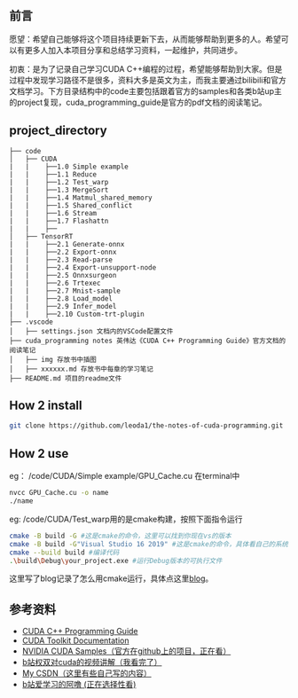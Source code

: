 ## 前言
愿望：希望自己能够将这个项目持续更新下去，从而能够帮助到更多的人。希望可以有更多人加入本项目分享和总结学习资料，一起维护，共同进步。

初衷：是为了记录自己学习CUDA C++编程的过程，希望能够帮助到大家。但是过程中发现学习路径不是很多，资料大多是英文为主，而我主要通过bilibili和官方文档学习。下方目录结构中的code主要包括跟着官方的samples和各类b站up主的project复现，cuda_programming_guide是官方的pdf文档的阅读笔记。

## project_directory
```
├── code
│   ├── CUDA
|   |    ├──1.0 Simple example
|   |    ├──1.1 Reduce
|   |    ├──1.2 Test_warp
|   |    ├──1.3 MergeSort
|   |    ├──1.4 Matmul_shared_memory
|   |    ├──1.5 Shared_conflict
|   |    ├──1.6 Stream
|   |    ├──1.7 Flashattn
|   |    ├──
│   ├── TensorRT
|   |    ├──2.1 Generate-onnx
|   |    ├──2.2 Export-onnx
|   |    ├──2.3 Read-parse
|   |    ├──2.4 Export-unsupport-node
|   |    ├──2.5 Onnxsurgeon
|   |    ├──2.6 Trtexec
|   |    ├──2.7 Mnist-sample
|   |    ├──2.8 Load_model
|   |    ├──2.9 Infer_model
|   |    ├──2.10 Custom-trt-plugin
├── .vscode
│   ├── settings.json 文档内的VSCode配置文件
├── cuda_programming notes 英伟达《CUDA C++ Programming Guide》官方文档的阅读笔记
│   ├── img 存放书中插图
│   ├── xxxxxx.md 存放书中每章的学习笔记
├── README.md 项目的readme文件

```
## How 2 install
```sh
git clone https://github.com/leoda1/the-notes-of-cuda-programming.git
```
## How 2 use
eg：
/code/CUDA/Simple example/GPU_Cache.cu 在terminal中
```sh
nvcc GPU_Cache.cu -o name
./name
```
eg:
/code/CUDA/Test_warp用的是cmake构建，按照下面指令运行
```sh
cmake -B build -G #这是cmake的命令，这里可以找到你现在vs的版本
cmake -B build -G"Visual Studio 16 2019" #这是cmake的命令，具体看自己的系统
cmake --build build #编译代码
.\build\Debug\your_project.exe #运行Debug版本的可执行文件
```
这里写了blog记录了怎么用cmake运行，具体点这里[blog](https://blog.csdn.net/buuliuda/article/details/139101651?spm=1001.2014.3001.5502)。

## 参考资料
- [CUDA C++ Programming Guide](https://docs.nvidia.com/cuda/cuda-c-programming-guide/index.html)
- [CUDA Toolkit Documentation](https://docs.nvidia.com/cuda/)
- [NVIDIA CUDA Samples（官方在github上的项目，正在看）](https://github.com/NVIDIA/cuda-samples)
- [b站权双对cuda的视频讲解（我看完了）](https://www.bilibili.com/video/BV1sM4y1x7of?vd_source=85c9ce6d49ba579156fb1b41d0e606b3)
- [My CSDN（这里有些自己写的内容）](https://blog.csdn.net/buuliuda/category_12694574.html?spm=1001.2014.3001.5482)
- [b站爱学习的阿噜 (正在选择性看)](https://www.bilibili.com/video/BV1Sq4y1K7K6?vd_source=85c9ce6d49ba579156fb1b41d0e606b3)
